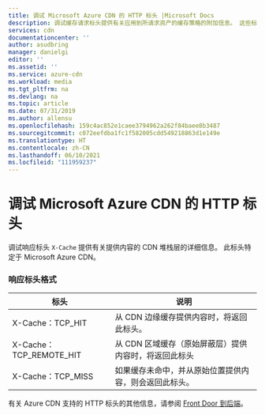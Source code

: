 ```yaml
---
title: 调试 Microsoft Azure CDN 的 HTTP 标头 |Microsoft Docs
description: 调试缓存请求标头提供有关应用到所请求资产的缓存策略的附加信息。 这些标头特定于 Microsoft Azure CDN。
services: cdn
documentationcenter: ''
author: asudbring
manager: danielgi
editor: ''
ms.assetid: ''
ms.service: azure-cdn
ms.workload: media
ms.tgt_pltfrm: na
ms.devlang: na
ms.topic: article
ms.date: 07/31/2019
ms.author: allensu
ms.openlocfilehash: 159c4ac852e1caee3794962a262f84baee8b3487
ms.sourcegitcommit: c072eefdba1fc1f582005cdd549218863d1e149e
ms.translationtype: HT
ms.contentlocale: zh-CN
ms.lasthandoff: 06/10/2021
ms.locfileid: "111959237"
---
```

# <a name="debug-http-header-for-azure-cdn-from-microsoft"></a>调试 Microsoft Azure CDN 的 HTTP 标头
调试响应标头 `X-Cache` 提供有关提供内容的 CDN 堆栈层的详细信息。 此标头特定于 Microsoft Azure CDN。

### <a name="response-header-format"></a>响应标头格式

标头 | 说明
-------|------------
X-Cache：TCP_HIT | 从 CDN 边缘缓存提供内容时，将返回此标头。 
X-Cache：TCP_REMOTE_HIT | 从 CDN 区域缓存（原始屏蔽层）提供内容时，将返回此标头
X-Cache：TCP_MISS | 如果缓存未命中，并从原始位置提供内容，则会返回此标头。 

有关 Azure CDN 支持的 HTTP 标头的其他信息，请参阅 [Front Door 到后端](../frontdoor/front-door-http-headers-protocol.md#front-door-to-backend)。